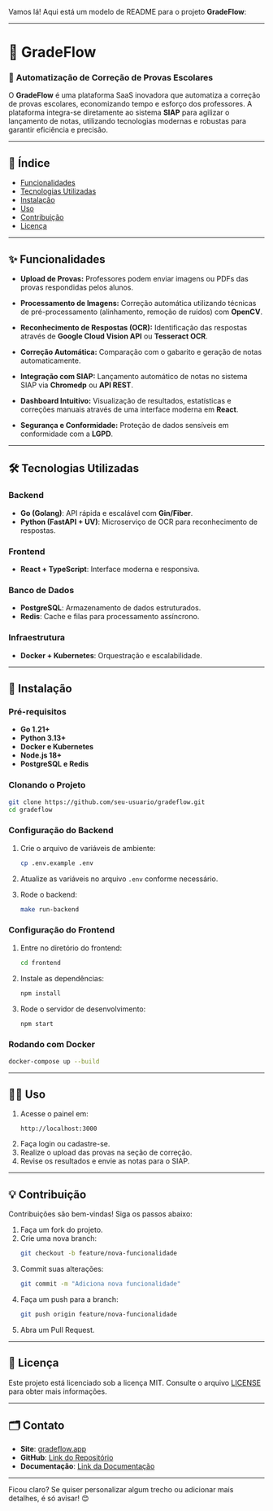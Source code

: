 Vamos lá! Aqui está um modelo de README para o projeto **GradeFlow**:

---

# 🌟 **GradeFlow**

### 🚀 **Automatização de Correção de Provas Escolares**

O **GradeFlow** é uma plataforma SaaS inovadora que automatiza a correção de provas escolares, economizando tempo e esforço dos professores. A plataforma integra-se diretamente ao sistema **SIAP** para agilizar o lançamento de notas, utilizando tecnologias modernas e robustas para garantir eficiência e precisão.

---

## 📑 **Índice**
- [Funcionalidades](#funcionalidades)
- [Tecnologias Utilizadas](#tecnologias-utilizadas)
- [Instalação](#instalação)
- [Uso](#uso)
- [Contribuição](#contribuição)
- [Licença](#licença)

---

## ✨ **Funcionalidades**

- **Upload de Provas:**
  Professores podem enviar imagens ou PDFs das provas respondidas pelos alunos.

- **Processamento de Imagens:**
  Correção automática utilizando técnicas de pré-processamento (alinhamento, remoção de ruídos) com **OpenCV**.

- **Reconhecimento de Respostas (OCR):**
  Identificação das respostas através de **Google Cloud Vision API** ou **Tesseract OCR**.

- **Correção Automática:**
  Comparação com o gabarito e geração de notas automaticamente.

- **Integração com SIAP:**
  Lançamento automático de notas no sistema SIAP via **Chromedp** ou **API REST**.

- **Dashboard Intuitivo:**
  Visualização de resultados, estatísticas e correções manuais através de uma interface moderna em **React**.

- **Segurança e Conformidade:**
  Proteção de dados sensíveis em conformidade com a **LGPD**.

---

## 🛠️ **Tecnologias Utilizadas**

### Backend
- **Go (Golang)**: API rápida e escalável com **Gin/Fiber**.
- **Python (FastAPI + UV)**: Microserviço de OCR para reconhecimento de respostas.

### Frontend
- **React + TypeScript**: Interface moderna e responsiva.

### Banco de Dados
- **PostgreSQL**: Armazenamento de dados estruturados.
- **Redis**: Cache e filas para processamento assíncrono.

### Infraestrutura
- **Docker + Kubernetes**: Orquestração e escalabilidade.

---

## 📝 **Instalação**

### Pré-requisitos
- **Go 1.21+**
- **Python 3.13+**
- **Docker e Kubernetes**
- **Node.js 18+**
- **PostgreSQL e Redis**

### Clonando o Projeto
```bash
git clone https://github.com/seu-usuario/gradeflow.git
cd gradeflow
```

### Configuração do Backend
1. Crie o arquivo de variáveis de ambiente:
   ```bash
   cp .env.example .env
   ```
2. Atualize as variáveis no arquivo `.env` conforme necessário.

3. Rode o backend:
   ```bash
   make run-backend
   ```

### Configuração do Frontend
1. Entre no diretório do frontend:
   ```bash
   cd frontend
   ```
2. Instale as dependências:
   ```bash
   npm install
   ```
3. Rode o servidor de desenvolvimento:
   ```bash
   npm start
   ```

### Rodando com Docker
```bash
docker-compose up --build
```

---

## 🧑‍💻 **Uso**

1. Acesse o painel em:
   ```
   http://localhost:3000
   ```
2. Faça login ou cadastre-se.
3. Realize o upload das provas na seção de correção.
4. Revise os resultados e envie as notas para o SIAP.

---

## 💡 **Contribuição**

Contribuições são bem-vindas! Siga os passos abaixo:

1. Faça um fork do projeto.
2. Crie uma nova branch:
   ```bash
   git checkout -b feature/nova-funcionalidade
   ```
3. Commit suas alterações:
   ```bash
   git commit -m "Adiciona nova funcionalidade"
   ```
4. Faça um push para a branch:
   ```bash
   git push origin feature/nova-funcionalidade
   ```
5. Abra um Pull Request.

---

## 📜 **Licença**

Este projeto está licenciado sob a licença MIT. Consulte o arquivo [LICENSE](LICENSE) para obter mais informações.

---

## 🗂️ **Contato**
- **Site**: [gradeflow.app](https://gradeflow.app)
- **GitHub**: [Link do Repositório](https://github.com/seu-usuario/gradeflow)
- **Documentação**: [Link da Documentação](https://docs.gradeflow.app)

---

Ficou claro? Se quiser personalizar algum trecho ou adicionar mais detalhes, é só avisar! 😊
